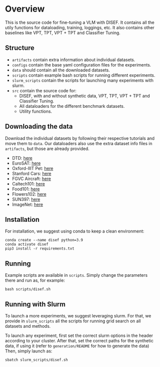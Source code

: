 # Overview
This is the source code for fine-tuning a VLM with DISEF.
It contains all the utily functions for dataloading, training, loggings, etc.
It also contains other baselines like VPT, TPT, VPT + TPT and Classifier Tuning.

## Structure
- `artifacts` contain extra information about individual datasets.
- `configs` contain the base yaml configuration files for the experiments.
- `data` should contain all the downloaded datasets.
- `scripts` contain example bash scripts for running different experiments.
- `slurm_scripts` contain the scripts for launching many experiments with slurm. 
- `src` contain the source code for:
    - DISEF, with and without synthetic data, VPT, TPT, VPT + TPT and Classifier Tuning.
    - All dataloaders for the different benchmark datasets.
    - Utility functions.


## Downloading the data

Download the individual datasets by following their respective tutorials and move them to `data`.
Our dataloaders also use the extra dataset info files in `artifacts`, but those are already provided.

- DTD: [here](https://www.robots.ox.ac.uk/~vgg/data/dtd/)
- EuroSAT: [here](https://github.com/phelber/EuroSAT)
- Oxford-IIIT Pet: [here](https://www.robots.ox.ac.uk/~vgg/data/pets/)
- Stanford Cars: [here](https://www.kaggle.com/datasets/jessicali9530/stanford-cars-dataset)
- FGVC Aircraft: [here](https://www.robots.ox.ac.uk/~vgg/data/fgvc-aircraft/)
- Caltech101: [here](https://data.caltech.edu/records/mzrjq-6wc02)
- Food101: [here](https://www.kaggle.com/dansbecker/food-101)
- Flowers102: [here](https://www.robots.ox.ac.uk/~vgg/data/flowers/102/)
- SUN397: [here](https://vision.princeton.edu/projects/2010/SUN/)
- ImageNet: [here](https://www.kaggle.com/c/imagenet-object-localization-challenge/data)


## Installation

For installation, we suggest using conda to keep a clean environment:
```
conda create --name disef python=3.9
conda activate disef
pip3 install -r requirements.txt
```

## Running

Example scripts are available in `scripts`. Simply change the parameters there and run as, for example:
```
bash scripts/disef.sh
```

## Running with Slurm

To launch a more experiments, we suggest leveraging slurm.
For that, we provide in `slurm_scripts` all the scripts for running grid search on all datasets and methods.

To launch any experiment, first set the correct slurm options in the header according to your cluster.
After that, set the correct paths for the synthetic data, if using it
(refer to `generation/README` for how to generate the data)
Then, simply launch as:
```
sbatch slurm_scripts/disef.sh
```
